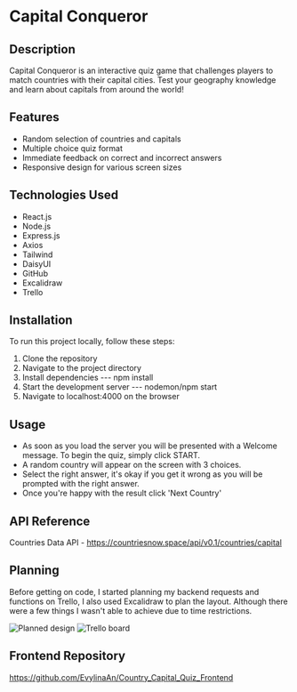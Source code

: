 # Capital Conqueror

## Description

Capital Conqueror is an interactive quiz game that challenges players to match countries with their capital cities. Test your geography knowledge and learn about capitals from around the world!

## Features

- Random selection of countries and capitals
- Multiple choice quiz format
- Immediate feedback on correct and incorrect answers
- Responsive design for various screen sizes

## Technologies Used

- React.js
- Node.js
- Express.js 
- Axios
- Tailwind
- DaisyUI
- GitHub
- Excalidraw
- Trello

## Installation

To run this project locally, follow these steps:

1. Clone the repository
2. Navigate to the project directory
3. Install dependencies   ---   npm install
4. Start the development server   ---   nodemon/npm start
5. Navigate to localhost:4000 on the browser

## Usage

- As soon as you load the server you will be presented with a Welcome message. To begin the quiz, simply click START.
- A random country will appear on the screen with 3 choices. 
- Select the right answer, it's okay if you get it wrong as you will be prompted with the right answer.
- Once you're happy with the result click 'Next Country'

## API Reference

Countries Data API - https://countriesnow.space/api/v0.1/countries/capital

## Planning 

Before getting on code, I started planning my backend requests and functions on Trello, I also used Excalidraw to plan the layout. Although there were a few things I wasn't able to achieve due to time restrictions.

![Planned design](<public/assets/Screenshot 2024-07-13 at 19.59.04.jpg>)
![Trello board](<public/assets/Screenshot 2024-07-13 at 19.59.19.jpg>)

## Frontend Repository

https://github.com/EvylinaAn/Country_Capital_Quiz_Frontend